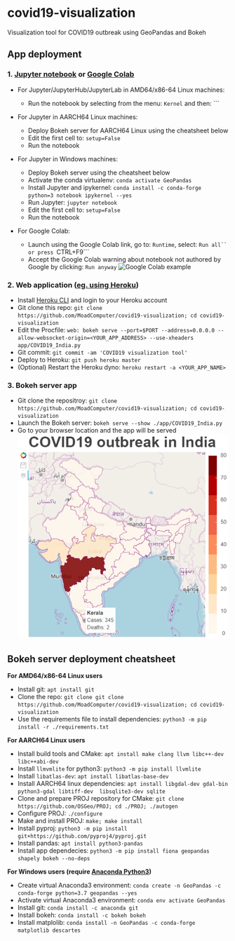 # covid19-visualization
Visualization tool for COVID19 outbreak using GeoPandas and Bokeh

## **App deployment**

### 1. [Jupyter notebook](https://github.com/MoadComputer/covid19-visualization/blob/master/examples/COVID19_India.ipynb) or [Google Colab](https://colab.research.google.com/github/MoadComputer/covid19-visualization/blob/master/examples/COVID19_India.ipynb)

* For Jupyter/JupyterHub/JupyterLab in AMD64/x86-64 Linux machines: 
  * Run the notebook by selecting from the menu: ```Kernel``` and  then: ```

* For Jupyter in AARCH64 Linux machines:
  * Deploy Bokeh server for AARCH64 Linux using the cheatsheet below
  * Edit the first cell to: ```setup=False```
  * Run the notebook

* For Jupyter in Windows machines:
  * Deploy Bokeh server using the cheatsheet below
  * Activate the conda virtualenv: ```conda activate GeoPandas```
  * Install Jupyter and ipykernel: ```conda install -c conda-forge python=3 notebook ipykernel --yes```
  * Run Jupyter: ```jupyter notebook```
  * Edit the first cell to: ```setup=False```
  * Run the notebook

* For Google Colab:
  * Launch using the Google Colab link, go to: ```Runtime```, select: ```Run all`` or press ```CTRL+F9```
  * Accept the Google Colab warning about notebook not authored by Google by clicking: ```Run anyway```
  ![Google Colab example](https://colab.research.google.com/github/MoadComputer/covid19-visualization/blob/master/examples/COVID19_India.ipynb)

### 2. Web application ([eg. using Heroku](https://covid19india-visualization.herokuapp.com/COVID19_India))

* Install [Heroku CLI](https://devcenter.heroku.com/articles/heroku-cli) and login to your Heroku account
* Git clone this repo: ```git clone https://github.com/MoadComputer/covid19-visualization; cd covid19-visualization```
* Edit the Procfile: ```web: bokeh serve --port=$PORT --address=0.0.0.0 --allow-websocket-origin=<YOUR_APP_ADDRESS> --use-xheaders app/COVID19_India.py```
* Git commit: ```git commit -am 'COVID19 visualization tool'```
* Deploy to Heroku: ```git push heroku master```
* (Optional) Restart the Heroku dyno: ```heroku restart -a <YOUR_APP_NAME>```

### 3. Bokeh server app

* Git clone the repositroy: ```git clone https://github.com/MoadComputer/covid19-visualization; cd covid19-visualization```
* Launch the Bokeh server: ```bokeh serve --show ./app/COVID19_India.py```
* Go to your browser location and the app will be served
  ![Bokeh static output](https://github.com/MoadComputer/covid19-visualization/raw/master/examples/COVID19_India_Bokeh_output.png)

## **Bokeh server deployment cheatsheet**

**For AMD64/x86-64 Linux users**

* Install git: ```apt install git```
* Clone the repo: ```git clone git clone https://github.com/MoadComputer/covid19-visualization; cd covid19-visualization```
* Use the requirements file to install dependencies: ```python3 -m pip install -r ./requirements.txt```

**For AARCH64 Linux users**

* Install build tools and CMake: ```apt install make clang llvm libc++-dev libc++abi-dev```
* Install ```llmvmlite``` for python3: ```python3 -m pip install llvmlite```
* Install ```libatlas-dev```: ```apt install libatlas-base-dev```
* Install AARCH64 linux dependencies: ```apt install libgdal-dev gdal-bin python3-gdal libtiff-dev  libsqlite3-dev sqlite```
* Clone and prepare PROJ repository for CMake: ```git clone https://github.com/OSGeo/PROJ; cd ./PROJ; ./autogen```
* Configure PROJ: ```./configure```
* Make and install PROJ: ```make; make install```
* Install pyproj: ```python3 -m pip install git+https://github.com/pyproj4/pyproj.git```
* Install pandas: ```apt install python3-pandas```
* Install app dependecies: ```python3 -m pip install fiona geopandas shapely bokeh --no-deps```

**For Windows users (require [Anaconda Python3](https://repo.anaconda.com/archive/Anaconda3-2020.02-Windows-x86_64.exe))**

* Create virtual Anaconda3 environment: ```conda create -n GeoPandas -c conda-forge python=3.7 geopandas --yes```
* Activate virtual Anaconda3 environment: ```conda env activate GeoPandas```
* Install git: ```conda install -c anaconda git```
* Install bokeh: ```conda install -c bokeh bokeh```
* Install matplolib: ```conda install -n GeoPandas -c conda-forge matplotlib descartes```